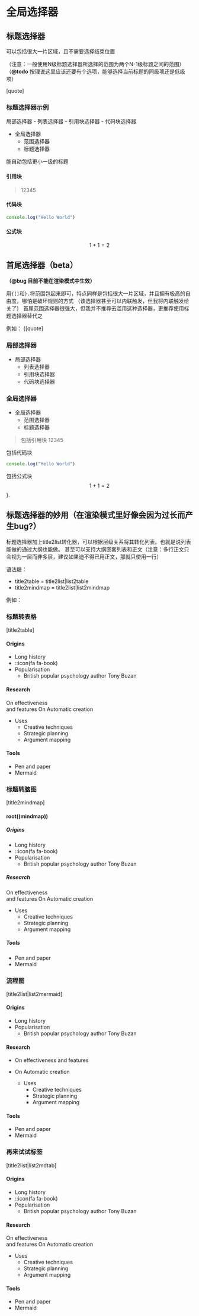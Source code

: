 # 全局选择器

## 标题选择器

可以包括很大一片区域，且不需要选择结束位置

（注意：一般使用N级标题选择器所选择的范围为两个N-1级标题之间的范围）
（**@todo** 按理说这里应该还要有个选项，能够选择当前标题的同级项还是低级项）

[quote]
### 标题选择器示例

局部选择器
	- 列表选择器
	- 引用块选择器
	- 代码块选择器
- 全局选择器
	- 范围选择器
	- 标题选择器

能自动包括更小一级的标题

#### 引用块

> 12345

#### 代码块

~~~js
console.log("Hello World")
~~~

#### 公式块
$$
1+1=2
$$





## 首尾选择器（beta）

**（@bug 目前不能在渲染模式中生效）**

用`{[]`和`}.`将范围包起来即可，特点同样是包括很大一片区域，并且拥有极高的自由度，哪怕是破坏规则的方式
（该选择器甚至可以内联触发，但我将内联触发给关了）
首尾范围选择器很强大，但我并不推荐去滥用这种选择器，更推荐使用标题选择器替代之

例如：
{[quote]

### 局部选择器
- 局部选择器
	- 列表选择器
	- 引用块选择器
	- 代码块选择器

### 全局选择器
- 全局选择器
	- 范围选择器
	- 标题选择器

> 包括引用块
> 12345

包括代码块
```js
console.log("Hello World")
```

包括公式块
$$
1+1=2
$$
}.

## 标题选择器的妙用（在渲染模式里好像会因为过长而产生bug?）

标题选择器加上title2list转化器，可以根据层级关系将其转化列表。也就是说列表能做的通过大纲也能做。
甚至可以支持大纲嵌套列表和正文（注意：多行正文只会视为一层而非多层，建议如果迫不得已用正文，那就只使用一行）

语法糖：
- title2table = title2list|list2table
- title2mindmap = title2list|list2mindmap

例如：

### 标题转表格

[title2table]
#### Origins

- Long history
- ::icon(fa fa-book)
- Popularisation
	- British popular psychology author Tony Buzan

#### Research

On effectiveness<br/>and features
On Automatic creation

- Uses
	- Creative techniques
	- Strategic planning
	- Argument mapping

#### Tools

- Pen and paper
- Mermaid

### 标题转脑图

[title2mindmap]
#### root((mindmap))
##### Origins

- Long history
- ::icon(fa fa-book)
- Popularisation
	- British popular psychology author Tony Buzan

##### Research

On effectiveness<br/>and features
On Automatic creation

- Uses
	- Creative techniques
	- Strategic planning
	- Argument mapping

##### Tools

- Pen and paper
- Mermaid

### 流程图

[title2list|list2mermaid]
#### Origins

- Long history
- Popularisation
	- British popular psychology author Tony Buzan

#### Research

- On effectiveness and features

- On Automatic creation

  - Uses
	- Creative techniques
	- Strategic planning
	- Argument mapping

#### Tools

- Pen and paper
- Mermaid

### 再来试试标签

[title2list|list2mdtab]
#### Origins

- Long history
- ::icon(fa fa-book)
- Popularisation
	- British popular psychology author Tony Buzan

#### Research

On effectiveness<br/>and features
On Automatic creation

- Uses
	- Creative techniques
	- Strategic planning
	- Argument mapping

#### Tools

- Pen and paper
- Mermaid